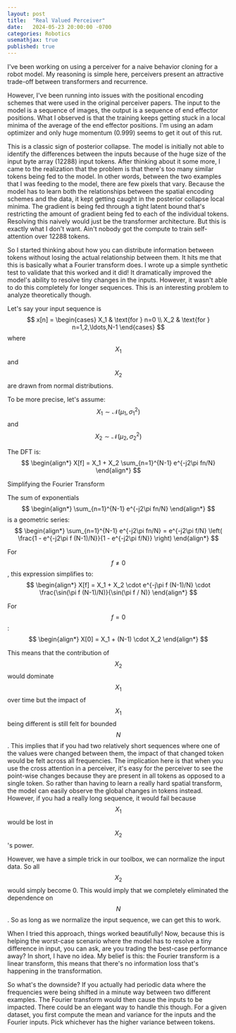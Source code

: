 ```yaml
---
layout: post
title:  "Real Valued Perceiver"
date:   2024-05-23 20:00:00 -0700
categories: Robotics
usemathjax: true
published: true
---
```


I've been working on using a perceiver for a naive behavior cloning for a robot model. My reasoning is simple here, perceivers present an attractive trade-off between transformers and recurrence. 

However, I've been running into issues with the positional encoding schemes that were used in the original perceiver papers. The input to the model is a sequence of images, the output is a sequence of end effector positions. What I observed is that the training keeps getting stuck in a local minima of the average of the end effector positions. I'm using an adam optimizer and only huge momentum (0.999) seems to get it out of this rut. 

This is a classic sign of posterior collapse. The model is initially not able to identify the differences between the inputs because of the huge size of the input byte array (12288) input tokens. After thinking about it some more, I came to the realization that the problem is that there's too many similar tokens being fed to the model. In other words, between the two examples that I was feeding to the model, there are few pixels that vary. Because the model has to learn both the relationships between the spatial encoding schemes and the data, it kept getting caught in the posterior collapse local minima. The gradient is being fed through a tight latent bound that's restricting the amount of gradient being fed to each of the individual tokens. Resolving this naively would just be the transformer architecture. But this is exactly what I don't want. Ain't nobody got the compute to train self-attention over 12288 tokens.

So I started thinking about how you can distribute information between tokens without losing the actual relationship between them. It hits me that this is basically what a Fourier transform does. I wrote up a simple synthetic test to validate that this worked and it did! It dramatically improved the model's ability to resolve tiny changes in the inputs. However, it wasn't able to do this completely for longer sequences. This is an interesting problem to analyze theoretically though.

Let's say your input sequence is
$$
x[n] = \begin{cases} 
X_1 & \text{for } n=0 \\
X_2 & \text{for } n=1,2,\ldots,N-1 
\end{cases}
$$
where $$ X_1 $$ and $$ X_2 $$ are drawn from normal distributions.

To be more precise, let's assume:
$$
X_1 \sim \mathcal{N}(\mu_1, \sigma_1^2)
$$
and
$$
X_2 \sim \mathcal{N}(\mu_2, \sigma_2^2)
$$

The DFT is:
$$
\begin{align*}
X[f] = X_1 + X_2 \sum_{n=1}^{N-1} e^{-j2\pi fn/N}
\end{align*}
$$

Simplifying the Fourier Transform

The sum of exponentials 
$$
\begin{align*}
\sum_{n=1}^{N-1} e^{-j2\pi fn/N}
\end{align*}
$$
is a geometric series:
$$
\begin{align*}
\sum_{n=1}^{N-1} e^{-j2\pi fn/N} = e^{-j2\pi f/N} \left( \frac{1 - e^{-j2\pi f (N-1)/N}}{1 - e^{-j2\pi f/N}} \right)
\end{align*}
$$

For $$ f \neq 0 $$, this expression simplifies to:
$$
\begin{align*}
X[f] = X_1 + X_2 \cdot e^{-j\pi f (N-1)/N} \cdot \frac{\sin(\pi f (N-1)/N)}{\sin(\pi f / N)}
\end{align*}
$$

For $$ f = 0 $$:
$$
\begin{align*}
X[0] = X_1 + (N-1) \cdot X_2
\end{align*}
$$

This means that the contribution of $$ X_2 $$ would dominate $$ X_1 $$ over time but the impact of $$ X_1 $$ being different is still felt for bounded $$ N $$. This implies that if you had two relatively short sequences where one of the values were changed between them, the impact of that changed token would be felt across all frequencies. The implication here is that when you use the cross attention in a perceiver, it's easy for the perceiver to see the point-wise changes because they are present in all tokens as opposed to a single token. So rather than having to learn a really hard spatial transform, the model can easily observe the global changes in tokens instead. However, if you had a really long sequence, it would fail because $$ X_1 $$ would be lost in $$ X_2 $$'s power.

However, we have a simple trick in our toolbox, we can normalize the input data. So all $$ X_2 $$ would simply become 0. This would imply that we completely eliminated the dependence on $$ N $$. So as long as we normalize the input sequence, we can get this to work. 

When I tried this approach, things worked beautifully! Now, because this is helping the worst-case scenario where the model has to resolve a tiny difference in input, you can ask, are you trading the best-case performance away? In short, I have no idea. My belief is this: the Fourier transform is a linear transform, this means that there's no information loss that's happening in the transformation. 

So what's the downside? If you actually had periodic data where the frequencies were being shifted in a minute way between two different examples. The Fourier transform would then cause the inputs to be impacted. There could be an elegant way to handle this though. For a given dataset, you first compute the mean and variance for the inputs and the Fourier inputs. Pick whichever has the higher variance between tokens. 